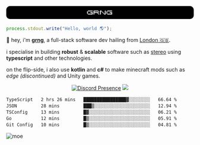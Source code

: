 
<img src="./img/banner.png" style="border-radius: 10px">

```js
process.stdout.write("Hello, world 🌎");
```

👋 hey, i'm [**grng**](https://grng.cc), a full-stack software dev hailing from [London 🇬🇧](https://www.google.com/maps/place/London/).

i specialise in building **robust** & **scalable** software such as [stereo](https://stero.cat) using **typescript** and other technologies.

on the flip-side, i also use **kotlin** and **c#** to make minecraft mods such as *edge (discontinued)* and Unity games.

<div align="center">

[![Discord Presence](https://lanyard.cnrad.dev/api/829372486780715018?hideStatus=true&hideTag=true&borderRadius=0.75rem&showDisplayName=true)](https://discord.com/users/829372486780715018) ![](https://skills.syvixor.com/api/icons?i=windows,firefox,powershell,git,visualstudiocode,rider,intellijidea,adobepremierepro,adobeaftereffects,unity,figma,qwik,svelte,nextjs,typescript,supabase,pocketbase,drizzle,kotlin,csharp,golang,haxe,bun&perline=7&radius=60)

</div>

<!--START_SECTION:waka-->

```txt
TypeScript   2 hrs 26 mins   ████████████████▓░░░░░░░░   66.64 %
JSON         28 mins         ███▒░░░░░░░░░░░░░░░░░░░░░   12.94 %
TSConfig     13 mins         █▓░░░░░░░░░░░░░░░░░░░░░░░   06.21 %
Go           12 mins         █▒░░░░░░░░░░░░░░░░░░░░░░░   05.91 %
Git Config   10 mins         █▒░░░░░░░░░░░░░░░░░░░░░░░   04.81 %
```

<!--END_SECTION:waka-->

![moe](https://count.getloli.com/@:grng?theme=original-new&padding=1&offset=0&align=center&scale=1&pixelated=1&darkmode=auto)
